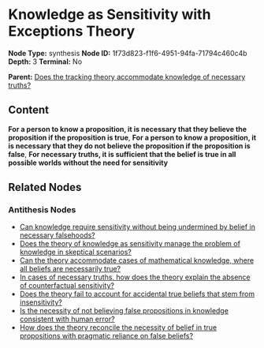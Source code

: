 # Knowledge as Sensitivity with Exceptions Theory

**Node Type:** synthesis
**Node ID:** 1f73d823-f1f6-4951-94fa-71794c460c4b
**Depth:** 3
**Terminal:** No

**Parent:** [Does the tracking theory accommodate knowledge of necessary truths?](does-the-tracking-theory-accommodate-knowledge-of-necessary-truths-antithesis-4732281b-ecba-4ea5-96ca-a14549e16da2.md)

## Content

**For a person to know a proposition, it is necessary that they believe the proposition if the proposition is true**, **For a person to know a proposition, it is necessary that they do not believe the proposition if the proposition is false**, **For necessary truths, it is sufficient that the belief is true in all possible worlds without the need for sensitivity**

## Related Nodes

### Antithesis Nodes

- [Can knowledge require sensitivity without being undermined by belief in necessary falsehoods?](can-knowledge-require-sensitivity-without-being-undermined-by-belief-in-necessary-falsehoods-antithesis-fa40c488-ef78-4e82-bcfb-5042c3ef4c93.md)
- [Does the theory of knowledge as sensitivity manage the problem of knowledge in skeptical scenarios?](does-the-theory-of-knowledge-as-sensitivity-manage-the-problem-of-knowledge-in-skeptical-scenarios-antithesis-6b76c946-d97a-410e-8ad8-9c3946f9e5bf.md)
- [Can the theory accommodate cases of mathematical knowledge, where all beliefs are necessarily true?](can-the-theory-accommodate-cases-of-mathematical-knowledge-where-all-beliefs-are-necessarily-true-antithesis-722521c6-f6ef-429b-a2bc-abeff574b896.md)
- [In cases of necessary truths, how does the theory explain the absence of counterfactual sensitivity?](in-cases-of-necessary-truths-how-does-the-theory-explain-the-absence-of-counterfactual-sensitivity-antithesis-cf593159-b8c7-4c34-b4aa-194d6458215b.md)
- [Does the theory fail to account for accidental true beliefs that stem from insensitivity?](does-the-theory-fail-to-account-for-accidental-true-beliefs-that-stem-from-insensitivity-antithesis-fae2c51a-fb07-438e-9d08-783b809f8a2d.md)
- [Is the necessity of not believing false propositions in knowledge consistent with human error?](is-the-necessity-of-not-believing-false-propositions-in-knowledge-consistent-with-human-error-antithesis-912f9064-4700-46e9-a0fb-c552286c2fca.md)
- [How does the theory reconcile the necessity of belief in true propositions with pragmatic reliance on false beliefs?](how-does-the-theory-reconcile-the-necessity-of-belief-in-true-propositions-with-pragmatic-reliance-on-false-beliefs-antithesis-30befca1-0395-4932-92b7-02d44604a02f.md)
